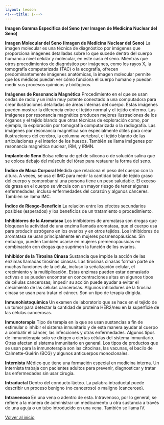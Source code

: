 ```yaml
---
layout: lesson
<!---title: I--->
---
```


<a name="top"></a>

**Imagen Gamma Especifica del Seno (ver Imagen de Medicina Nuclear del Seno)**

**Imagen Molecular del Seno (Imagen de Medicina Nuclear del Seno)**
La imagen molecular es una técnica de diagnóstico por imágenes que proporciona imágenes detalladas sobre lo que sucede dentro del cuerpo humano a nivel celular y molecular, en este caso el seno. Mientras que otros procedimientos de diagnóstico por imágenes, como los rayos X, la tomografía computarizada (TAC) o la ecografía, ofrecen predominantemente imágenes anatómicas, la imagen molecular permite que los médicos puedan ver cómo funciona el cuerpo humano y puedan medir sus procesos químicos y biológicos.

**Imágenes de Resonancia Magnética**
Procedimiento en el que se usan ondas de radio y un imán muy potente conectado a una computadora para crear ilustraciones detalladas de áreas internas del cuerpo. Estas imágenes pueden mostrar la diferencia entre el tejido normal y el tejido enfermo. Las imágenes por resonancia magnética producen mejores ilustraciones de los órganos y el tejido blando que otras técnicas de exploración como, por ejemplo, la exploración por tomografía computarizada o la radiografía. Las imágenes por resonancia magnética son especialmente útiles para crear ilustraciones del cerebro, la columna vertebral, el tejido blando de las articulaciones y el interior de los huesos. También se llama imágenes por resonancia magnética nuclear, IRM, y IRMN.

**Implante de Seno**
Bolsa rellena de gel de silicona o de solución salina que se coloca debajo del músculo del tórax para restaurar la forma del seno.

**Índice de Masa Corporal**
Medida que relaciona el peso del cuerpo con la altura. A veces, se usa el IMC para medir la cantidad total de tejido graso del cuerpo y comprobar si una persona tiene un peso saludable. El exceso de grasa en el cuerpo se vincula con un mayor riesgo de tener algunas enfermedades, incluso enfermedades del corazón y algunos cánceres. También se llama IMC.

**Índice de Riesgo-Beneficio**
La relación entre los efectos secundarios posibles (esperados) y los beneficios de un tratamiento o procedimiento.

**Inhibidores de la Aromatasa**
Los inhibidores de aromatasa son drogas que bloquean la actividad de una enzima llamada aromatasa, que el cuerpo usa para producir estrógeno en los ovarios y en otros tejidos. Los inhibidores de aromatasa se usan principalmente en mujeres posmenopáusicas. Sin embargo, pueden también usarse en mujeres premenopáusicas en combinación con drogas que suprimen la función de los ovarios. 

**Inhibidor de la Tirosina Cinasa**
Sustancia que impide la acción de las enzimas llamadas tirosinas cinasas. Las tirosinas cinasas forman parte de muchas funciones de la célula, incluso la señalización celular, el crecimiento y la multiplicación. Estas enzimas pueden estar demasiado activas o se pueden encontrar en concentraciones altas en algunos tipos de células cancerosas; impedir su acción puede ayudar a evitar el crecimiento de las células cancerosas. Algunos inhibidores de la tirosina cinasa se usan para tratar el cáncer. Son un tipo de terapia dirigida.

**Inmunohistoquímica**
Un examen de laboratorio que se hace en el tejido de un tumor para detectar la cantidad de proteína HER2/neu en la superficie de las células cancerosas.

**Inmunoterapia**
Tipo de terapia en la que se usan sustancias a fin de estimular o inhibir el sistema inmunitario y de esta manera ayudar al cuerpo a combatir el cáncer, las infecciones y otras enfermedades. Algunos tipos de inmunoterapia solo se dirigen a ciertas células del sistema inmunitario. Otras afectan el sistema inmunitario en general. Los tipos de productos que se usan para la inmunoterapia son las citocinas, las vacunas, el bacilo de Calmette-Guérin (BCG) y algunos anticuerpos monoclonales.

**Internista**
Médico que tiene una formación especial en medicina interna. Un internista trabaja con pacientes adultos para prevenir, diagnosticar y tratar las enfermedades sin usar cirugía.

**Intraductal**
Dentro del conducto lácteo. La palabra intraductal puede describir un proceso benigno (no canceroso) o maligno (canceroso).

**Intravenoso**
En una vena o adentro de esta. Intravenoso, por lo general, se refiere a la manera de administrar un medicamento u otra sustancia a través de una aguja o un tubo introducido en una vena. También se llama IV.

 
<!--a href="#top">Volver arriba</a-->
<a href="https://scnslabutsa.github.io/myhthelperEduContent/Glossarysp/index.html">Volver al inicio</a>

